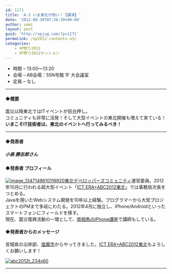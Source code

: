 ```yaml
---
id: 1171
title: 'A-3 いま東北が熱い！【講演】'
date: '2012-08-30T07:26:39+00:00'
author: semi
layout: post
guid: 'http://xpjug.com/?p=1171'
permalink: /xp2012-contents-a3/
categories:
    - XP祭り2012
    - XP祭り2012セッション
---
```


- 時間 – 13:00〜13:20
- 会場 – AB会場：55N号館 1F 大会議室
- 定員 – なし

---

#### ◆概要

震災以降東北ではITイベントが目白押し。  
コミュニティも非常に活発！そして大型イベントの東北開催も増えて来ている！  
**いまこそIT技術者は、東北のイベントへ行ってみるべき！**

---

#### ◆発表者

##### 小泉 勝志郎さん

#### ◆発表者 プロフィール

[![](http://xpjug.com/wp-content/uploads/2012/08/image_1347148610116920-150x150.jpg "image_1347148610116920")](http://xpjug.com/wp-content/uploads/2012/08/image_1347148610116920.jpg)[東北デベロッパーズコミュニティ](http://tohoku-dev.jp/)運営委員。2012年10月に行われる超大型イベント「[ICT ERA+ABC2012東北](http://www.android-group.jp/conference/ictera-abc/)」では事務局次長をつとめる。  
Javaを用いたWebシステム開発を10年以上経験。プログラマーから大型プロジェクトのPMまで多岐にわたる。2012年4月に独立し、iPhone/Androidといったスマートフォンにフィールドを移す。  
現在、震災復興活動の一環として、[南相馬のiPhone講座](http://www.sosokoyo.jp/detail/20120727_1.html)で講師もしている。

#### ◆発表者からのメッセージ

宮城県の沿岸部、[塩竈市](http://www.city.shiogama.miyagi.jp/)からやってきました。[ICT ERA+ABC2012東北](http://www.android-group.jp/conference/ictera-abc/)もよろしくお願いします！

[![](http://xpjug.com/wp-content/uploads/2012/08/abc2012t_234x60.jpg "abc2012t_234x60")](http://www.android-group.jp/conference/ictera-abc/)

---